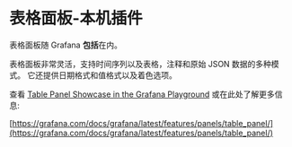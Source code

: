 # 表格面板-本机插件

表格面板随 Grafana **包括**在内。

表格面板非常灵活，支持时间序列以及表格，注释和原始 JSON 数据的多种模式。 它还提供日期格式和值格式以及着色选项。

查看 [Table Panel Showcase in the Grafana Playground](http://play.grafana.org/dashboard/db/table-panel-showcase) 或在此处了解更多信息:

[https://grafana.com/docs/grafana/latest/features/panels/table_panel/](https://grafana.com/docs/grafana/latest/features/panels/table_panel/)
